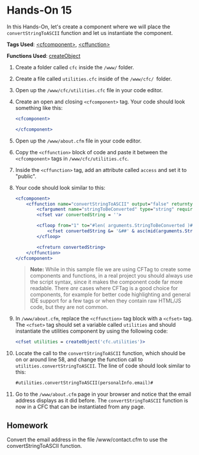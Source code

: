 # Hands-On 15

In this Hands-On, let's create a component where we will place the `convertStringToASCII` function and let us instantiate the component.

**Tags Used**: [\<cfcomponent>](https://helpx.adobe.com/coldfusion/cfml-reference/coldfusion-tags/tags-c/cfcomponent.html), [\<cffunction>](https://helpx.adobe.com/coldfusion/cfml-reference/coldfusion-tags/tags-f/cffunction.html)

**Functions Used**: [createObject](https://helpx.adobe.com/coldfusion/cfml-reference/coldfusion-functions/functions-c-d/CreateObject.html)

1. Create a folder called `cfc` inside the `/www/` folder.
1. Create a file called `utilities.cfc` inside of the `/www/cfc/ `folder.
1. Open up the `/www/cfc/utilities.cfc` file in your code editor.
1. Create an open and closing `<cfcomponent>` tag. Your code should look something like this:

    ```cfml
    <cfcomponent>

    </cfcomponent>
    ```

1. Open up the `/www/about.cfm` file in your code editor.
1. Copy the `<cffunction>` block of code and paste it between the `<cfcomponent>` tags in `/www/cfc/utilities.cfc`.
1. Inside the `<cffunction>` tag, add an attribute called `access` and set it to "public".
1. Your code should look similar to this:

    ```cfml
    <cfcomponent>
        <cffunction name="convertStringToASCII" output="false" returntype="String" hint="Converts string to asccii string" access="public">
            <cfargument name="stringToBeConverted" type="string" required="true">
            <cfset var convertedString = ''>

            <cfloop from="1" to="#len( arguments.StringToBeConverted )#" index="i">
                <cfset convertedString &= '&##' & asc(mid(arguments.StringTobeConverted, i, 1)) & ';'>
            </cfloop>

            <cfreturn convertedString>
        </cffunction>
    </cfcomponent>
    ```
   > **Note:** While in this sample file we are using CFTag to create some components and functions, in a real project you should always use the script syntax, since it makes the component code far more readable. There _are_ cases where CFTag is a good choice for components, for example for better code highlighting and general IDE support for a few tags or when they contain raw HTML/JS code, but they are not common.

1. In `/www/about.cfm`, replace the `<cffunction>` tag block with a `<cfset>` tag. The `<cfset>` tag should set a variable called `utilities` and should instantiate the utilities component by using the following code:

    ```cfml
    <cfset utilities = createObject('cfc.utilities')>
    ```

1. Locate the call to the `convertStringToASCII` function, which should be on or around line 58, and change the function call to `utilities.convertStringToASCII`. The line of code should look similar to this:

    ```cfml
    #utilities.convertStringToASCII(personalInfo.email)#
    ```

1. Go to the `/www/about.cfm` page in your browser and notice that the email address displays as it did before. The `convertStringToASCII` function is now in a CFC that can be instantiated from any page.

Homework
--------

Convert the email address in the file /www/contact.cfm to use the convertStringToASCII function.
